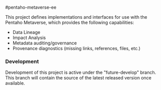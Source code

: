 #pentaho-metaverse-ee

This project defines implementations and interfaces for use with the Pentaho Metaverse, which provides the following capabilities:

- Data Lineage
- Impact Analysis
- Metadata auditing/governance
- Provenance diagnostics (missing links, references, files, etc.)


### Development
Development of this project is active under the "future-develop" branch. This branch will contain the source of the latest released version once available.
